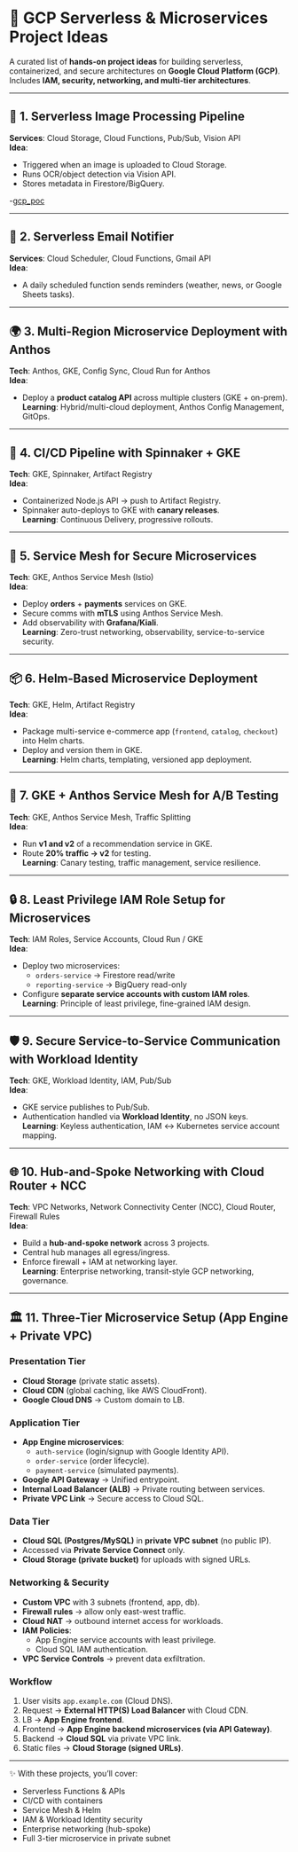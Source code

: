 # 🚀 GCP Serverless & Microservices Project Ideas

A curated list of **hands-on project ideas** for building serverless, containerized, and secure architectures on **Google Cloud Platform (GCP)**.  
Includes **IAM, security, networking, and multi-tier architectures**.

---

## 📸 1. Serverless Image Processing Pipeline
**Services**: Cloud Storage, Cloud Functions, Pub/Sub, Vision API  
**Idea**:  
- Triggered when an image is uploaded to Cloud Storage.  
- Runs OCR/object detection via Vision API.  
- Stores metadata in Firestore/BigQuery.  


-[gcp_poc](https://github.com/infra-ops/gcp_poc.git)






---

## 📧 2. Serverless Email Notifier
**Services**: Cloud Scheduler, Cloud Functions, Gmail API  
**Idea**:  
- A daily scheduled function sends reminders (weather, news, or Google Sheets tasks).  

---

## 🌍 3. Multi-Region Microservice Deployment with Anthos
**Tech**: Anthos, GKE, Config Sync, Cloud Run for Anthos  
**Idea**:  
- Deploy a **product catalog API** across multiple clusters (GKE + on-prem).  
**Learning**: Hybrid/multi-cloud deployment, Anthos Config Management, GitOps.  

---

## 🔄 4. CI/CD Pipeline with Spinnaker + GKE
**Tech**: GKE, Spinnaker, Artifact Registry  
**Idea**:  
- Containerized Node.js API → push to Artifact Registry.  
- Spinnaker auto-deploys to GKE with **canary releases**.  
**Learning**: Continuous Delivery, progressive rollouts.  

---

## 🔐 5. Service Mesh for Secure Microservices
**Tech**: GKE, Anthos Service Mesh (Istio)  
**Idea**:  
- Deploy **orders** + **payments** services on GKE.  
- Secure comms with **mTLS** using Anthos Service Mesh.  
- Add observability with **Grafana/Kiali**.  
**Learning**: Zero-trust networking, observability, service-to-service security.  

---

## 📦 6. Helm-Based Microservice Deployment
**Tech**: GKE, Helm, Artifact Registry  
**Idea**:  
- Package multi-service e-commerce app (`frontend`, `catalog`, `checkout`) into Helm charts.  
- Deploy and version them in GKE.  
**Learning**: Helm charts, templating, versioned app deployment.  

---

## 🧪 7. GKE + Anthos Service Mesh for A/B Testing
**Tech**: GKE, Anthos Service Mesh, Traffic Splitting  
**Idea**:  
- Run **v1 and v2** of a recommendation service in GKE.  
- Route **20% traffic → v2** for testing.  
**Learning**: Canary testing, traffic management, service resilience.  

---

## 🔒 8. Least Privilege IAM Role Setup for Microservices
**Tech**: IAM Roles, Service Accounts, Cloud Run / GKE  
**Idea**:  
- Deploy two microservices:  
  - `orders-service` → Firestore read/write  
  - `reporting-service` → BigQuery read-only  
- Configure **separate service accounts with custom IAM roles**.  
**Learning**: Principle of least privilege, fine-grained IAM design.  

---

## 🛡️ 9. Secure Service-to-Service Communication with Workload Identity
**Tech**: GKE, Workload Identity, IAM, Pub/Sub  
**Idea**:  
- GKE service publishes to Pub/Sub.  
- Authentication handled via **Workload Identity**, no JSON keys.  
**Learning**: Keyless authentication, IAM ↔ Kubernetes service account mapping.  

---

## 🌐 10. Hub-and-Spoke Networking with Cloud Router + NCC
**Tech**: VPC Networks, Network Connectivity Center (NCC), Cloud Router, Firewall Rules  
**Idea**:  
- Build a **hub-and-spoke network** across 3 projects.  
- Central hub manages all egress/ingress.  
- Enforce firewall + IAM at networking layer.  
**Learning**: Enterprise networking, transit-style GCP networking, governance.  

---

## 🏛️ 11. Three-Tier Microservice Setup (App Engine + Private VPC)

### **Presentation Tier**
- **Cloud Storage** (private static assets).  
- **Cloud CDN** (global caching, like AWS CloudFront).  
- **Google Cloud DNS** → Custom domain to LB.  

### **Application Tier**
- **App Engine microservices**:  
  - `auth-service` (login/signup with Google Identity API).  
  - `order-service` (order lifecycle).  
  - `payment-service` (simulated payments).  
- **Google API Gateway** → Unified entrypoint.  
- **Internal Load Balancer (ALB)** → Private routing between services.  
- **Private VPC Link** → Secure access to Cloud SQL.  

### **Data Tier**
- **Cloud SQL (Postgres/MySQL)** in **private VPC subnet** (no public IP).  
- Accessed via **Private Service Connect** only.  
- **Cloud Storage (private bucket)** for uploads with signed URLs.  

### **Networking & Security**
- **Custom VPC** with 3 subnets (frontend, app, db).  
- **Firewall rules** → allow only east-west traffic.  
- **Cloud NAT** → outbound internet access for workloads.  
- **IAM Policies**:  
  - App Engine service accounts with least privilege.  
  - Cloud SQL IAM authentication.  
- **VPC Service Controls** → prevent data exfiltration.  

### **Workflow**
1. User visits `app.example.com` (Cloud DNS).  
2. Request → **External HTTP(S) Load Balancer** with Cloud CDN.  
3. LB → **App Engine frontend**.  
4. Frontend → **App Engine backend microservices (via API Gateway)**.  
5. Backend → **Cloud SQL** via private VPC link.  
6. Static files → **Cloud Storage (signed URLs)**.  

---

✨ With these projects, you’ll cover:  
- Serverless Functions & APIs  
- CI/CD with containers  
- Service Mesh & Helm  
- IAM & Workload Identity security  
- Enterprise networking (hub-spoke)  
- Full 3-tier microservice in private subnet  

